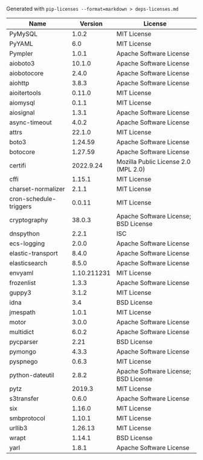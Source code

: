 Generated with `pip-licenses --format=markdown > deps-licenses.md`


| Name                   | Version     | License                              |
|------------------------|-------------|--------------------------------------|
| PyMySQL                | 1.0.2       | MIT License                          |
| PyYAML                 | 6.0         | MIT License                          |
| Pympler                | 1.0.1       | Apache Software License              |
| aioboto3               | 10.1.0      | Apache Software License              |
| aiobotocore            | 2.4.0       | Apache Software License              |
| aiohttp                | 3.8.3       | Apache Software License              |
| aioitertools           | 0.11.0      | MIT License                          |
| aiomysql               | 0.1.1       | MIT License                          |
| aiosignal              | 1.3.1       | Apache Software License              |
| async-timeout          | 4.0.2       | Apache Software License              |
| attrs                  | 22.1.0      | MIT License                          |
| boto3                  | 1.24.59     | Apache Software License              |
| botocore               | 1.27.59     | Apache Software License              |
| certifi                | 2022.9.24   | Mozilla Public License 2.0 (MPL 2.0) |
| cffi                   | 1.15.1      | MIT License                          |
| charset-normalizer     | 2.1.1       | MIT License                          |
| cron-schedule-triggers | 0.0.11      | MIT License                          |
| cryptography           | 38.0.3      | Apache Software License; BSD License |
| dnspython              | 2.2.1       | ISC                                  |
| ecs-logging            | 2.0.0       | Apache Software License              |
| elastic-transport      | 8.4.0       | Apache Software License              |
| elasticsearch          | 8.5.0       | Apache Software License              |
| envyaml                | 1.10.211231 | MIT License                          |
| frozenlist             | 1.3.3       | Apache Software License              |
| guppy3                 | 3.1.2       | MIT License                          |
| idna                   | 3.4         | BSD License                          |
| jmespath               | 1.0.1       | MIT License                          |
| motor                  | 3.0.0       | Apache Software License              |
| multidict              | 6.0.2       | Apache Software License              |
| pycparser              | 2.21        | BSD License                          |
| pymongo                | 4.3.3       | Apache Software License              |
| pyspnego               | 0.6.3       | MIT License                          |
| python-dateutil        | 2.8.2       | Apache Software License; BSD License |
| pytz                   | 2019.3      | MIT License                          |
| s3transfer             | 0.6.0       | Apache Software License              |
| six                    | 1.16.0      | MIT License                          |
| smbprotocol            | 1.10.1      | MIT License                          |
| urllib3                | 1.26.13     | MIT License                          |
| wrapt                  | 1.14.1      | BSD License                          |
| yarl                   | 1.8.1       | Apache Software License              |

